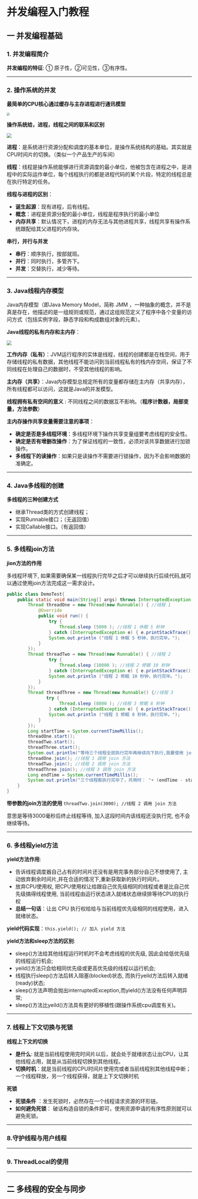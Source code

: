 # 并发编程入门教程

## 一  并发编程基础

### 1. 并发编程简介

**并发编程的特征**: ① 原子性，②可见性，③有序性。

---

### 2. 操作系统的并发

**最简单的CPU核心通过缓存与主存进程进行通讯模型**

<img src="http://img.mukewang.com/wiki/5efc3cd809bf95de07000298.jpg" style="zoom:50%;" />

**操作系统给，进程，线程之间的联系和区别**

<img src="http://img.mukewang.com/wiki/5efc3cf1093ad6c707000253.jpg" style="zoom:80%;" />

**进程**：是系统进行资源分配和调度的基本单位，是操作系统结构的基础。其实就是CPU时间片的切换。（类似一个产品生产的车间）

**线程**：线程是操作系统能够进行资源调度的最小单位，他被包含在进程之中，是进程中的实际运作单位，每个线程执行的都是进程代码的某个片段，特定的线程总是在执行特定的任务。

**线程与进程的区别**：

* **诞生起源**：现有进程，后有线程。
* **概念**：进程是资源分配的最小单位，线程是程序执行的最小单位
* **内存共享**：默认情况下，进程的内存无法与其他进程共享，线程共享有操作系统跟配给其父进程的内存块。

**串行，并行与并发**

* **串行**：顺序执行，按部就班。
* **并行**：同时执行，多管齐下。
* **并发**：交替执行，减少等待。

---

### 3. Java线程内存模型

Java内存模型（即Java Memory Model，简称 JMM ，一种抽象的概念，并不是真是存在，他描述的是一组规则或规范，通过这组规范定义了程序中各个变量的访问方式（包括实例字段，静态字段和构成数组对象的元素）。

**Java线程的私有内存和主内存**：

<img src="http://img.mukewang.com/wiki/5efc8887097f2fbc07000226.jpg" style="zoom:80%;" />

**工作内存（私有）**：JVM运行程序的实体是线程，线程的创建都是在栈空间，用于存储线程的私有数据，其他线程不能访问到当前线程私有的栈内存空间，保证了不同线程在处理自己的数据时，不受其他线程的影响。

**主内存（共享）**：Java内存模型总规定所有的变量都存储在主内存（共享内存），所有线程都可以访问，这就是Java的并发模型。

**线程拥有私有空间的意义** : 不同线程之间的数据互不影响。（**程序计数器，局部变量，方法参数**）

**主内存操作共享变量需要注意的事项**：

* **确定是否是多线程环境**：多线程环境下操作共享变量组要考虑线程的安全性。
* **确定是否有增删改操作**：为了保证线程的一致性，必须对该共享数据进行加锁操作。
* **多线程下的读操作**：如果只是读操作不需要进行锁操作，因为不会影响数据的准确定。

---

### 4. Java多线程的创建

**多线程的三种创建方式**

* 继承Thread类的方式创建线程；
* 实现Runnable接口；（无返回值）
* 实现Callable接口。（有返回值）

---

### 5. 多线程join方法

**jion方法的作用**

多线程环境下, 如果需要确保某一线程执行完毕之后才可以继续执行后续代码,就可以通过使用join方法完成这一需求设计。

```java
public class DemoTest{
    public static void main(String[] args) throws InterruptedException {
        Thread threadOne = new Thread(new Runnable() { //线程 1
            @Override
            public void run() {
                try {
                    Thread.sleep (5000 ); //线程 1 休眠 5 秒钟
                } catch (InterruptedException e) { e.printStackTrace();}
                System.out.println ("线程 1 休眠 5 秒钟，执行完毕。");
            }
        });
        Thread threadTwo = new Thread(new Runnable() { //线程 2
                try {
                    Thread.sleep (10000 ); //线程 2 修眠 10 秒钟
                } catch (InterruptedException e) { e.printStackTrace();}
                System.out.println ("线程 2 修眠 10 秒钟，执行完毕。");
            }
        });
        Thread threadThree = new Thread(new Runnable() {//线程 3
               try {
                    Thread.sleep (8000 ); //线程 3 修眠 8 秒钟
                } catch (InterruptedException e) { e.printStackTrace();}
                System.out.println ("线程 3 修眠 8 秒钟，执行完毕。");
            }
        });
        Long startTime = System.currentTimeMillis();
        threadOne.start();
        threadTwo.start();
        threadThree.start();
        System.out.println("等待三个线程全部执行完毕再继续向下执行,我要使用 join 方法了。");
        threadOne.join(); //线程 1 调用 join 方法
        threadTwo.join(); //线程 2 调用 join 方法
        threadThree.join(); //线程 3 调用 join 方法
        Long endTime = System.currentTimeMillis();
        System.out.println("三个线程都执行完毕了，共用时： "+ (endTime - startTime) + "毫秒");
    }
}
```

**带参数的join方法的使用** `threadTwo.join(3000); //线程 2 调用 join 方法 `

意思是等待3000毫秒后终止线程等待, 加入这段时间内该线程还没执行完, 也不会继续等待。

---

### 6. 多线程yield方法

**yield方法作用**:

* 告诉线程调度器自己占有的时间片还没有是用完事务部分自己不想使用了, 主动放弃剩余时间片,并在合适的情况下,重新获取新的执行时间片。
* 放弃CPU使用权, 把CPU使用权让给跟自己优先级相同的线程或者是比自己优先级搞得线程使用, 当前线程由运行状态进入就绪状态继续排等待CPU的执行权
* **总结一句话**：让出 CPU 执行权给给与当前线程优先级相同的线程使用，进入就绪状态。

**yield代码实现**：`this.yield(); // 加入 yield 方法`

**yield方法和sleep方法的区别**:

* sleep()方法给其他线程运行时机时不会考虑线程的优先级, 因此会给低优先级的线程运行机会;
* yeild()方法只会给相同优先级或更高优先级的线程以运行机会;
* 线程执行sleep()方法后转入阻塞(blocked)状态, 而执行yeild方法后转入就绪(ready)状态;
* sleep()方法声明会抛出interruptedException,而yield()方法没有任何声明异常;
* sleep()方法比yeild()方法具有更好的移植性(跟操作系统cpu调度有关)。

---

### 7. 线程上下文切换与死锁

**线程上下文的切换**

* **是什么**: 就是当前线程使用完时间片以后，就会处于就绪状态让出CPU，让其他线程占用，就是从当前线程切换到其他线程。
* **切换时机**：就是当前线程的CPU时间片使用完或者当前线程别其他线程中断；一个线程释放，另一个线程获得，就是上下文切换时机

**死锁**

* **死锁条件** ：发生死锁时，必然存在一个线程请求资源的环形链。
* **如何避免死锁**： 破话构造自锁的条件即可，使用资源申请的有序性原则就可以避免死锁。

---

### 8.守护线程与用户线程

---

### 9. ThreadLocal的使用

---

## 二 多线程的安全与同步





